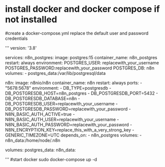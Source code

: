 # install docker and docker compose if not installed
#create a docker-compose.yml 
replace the default user and password credentials

'''
version: '3.8'

services:
  n8n_postgres:
    image: postgres:15
    container_name: n8n_postgres
    restart: always
    environment:
      POSTGRES_USER: replacewith_your_username
      POSTGRES_PASSWORD:replacewith_your_password
      POSTGRES_DB: n8n
    volumes:
      - postgres_data:/var/lib/postgresql/data

  n8n:
    image: n8nio/n8n
    container_name: n8n
    restart: always
    ports:
      - "5678:5678"
    environment:
      - DB_TYPE=postgresdb
      - DB_POSTGRESDB_HOST=n8n_postgres
      - DB_POSTGRESDB_PORT=5432
      - DB_POSTGRESDB_DATABASE=n8n
      - DB_POSTGRESDB_USER=replacewith_your_username
      - DB_POSTGRESDB_PASSWORD=replacewith_your_password
      - N8N_BASIC_AUTH_ACTIVE=true
      - N8N_BASIC_AUTH_USER=replacewith_your_username
      - N8N_BASIC_AUTH_PASSWORD=replacewith_your_password
      - N8N_ENCRYPTION_KEY=replace_this_with_a_very_strong_key
      - GENERIC_TIMEZONE=UTC
    depends_on:
      - n8n_postgres
    volumes:
      - n8n_data:/home/node/.n8n

volumes:
  postgres_data:
  n8n_data:

'''
#start docker
sudo docker-compose up -d
